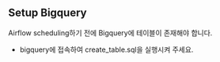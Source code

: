 ## Setup Bigquery

Airflow scheduling하기 전에 Bigquery에 테이블이 존재해야 합니다.

- bigquery에 접속하여 create_table.sql을 실행시켜 주세요.